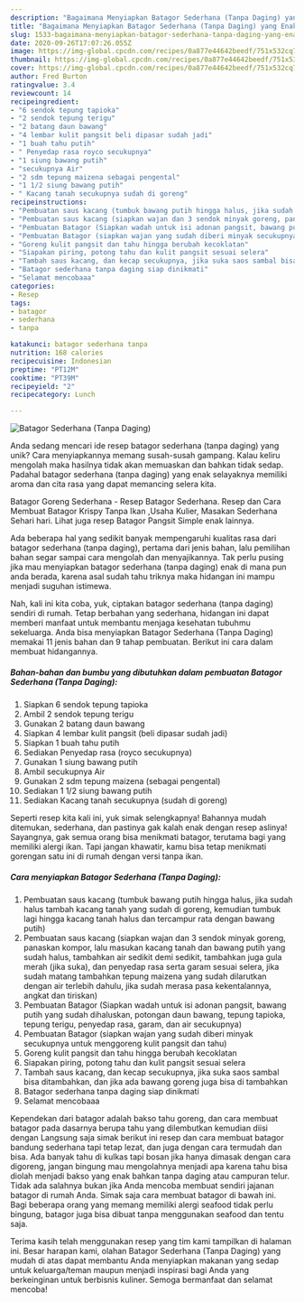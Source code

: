 ```yaml
---
description: "Bagaimana Menyiapkan Batagor Sederhana (Tanpa Daging) yang Enak Banget"
title: "Bagaimana Menyiapkan Batagor Sederhana (Tanpa Daging) yang Enak Banget"
slug: 1533-bagaimana-menyiapkan-batagor-sederhana-tanpa-daging-yang-enak-banget
date: 2020-09-26T17:07:26.055Z
image: https://img-global.cpcdn.com/recipes/0a877e44642beedf/751x532cq70/batagor-sederhana-tanpa-daging-foto-resep-utama.jpg
thumbnail: https://img-global.cpcdn.com/recipes/0a877e44642beedf/751x532cq70/batagor-sederhana-tanpa-daging-foto-resep-utama.jpg
cover: https://img-global.cpcdn.com/recipes/0a877e44642beedf/751x532cq70/batagor-sederhana-tanpa-daging-foto-resep-utama.jpg
author: Fred Burton
ratingvalue: 3.4
reviewcount: 14
recipeingredient:
- "6 sendok tepung tapioka"
- "2 sendok tepung terigu"
- "2 batang daun bawang"
- "4 lembar kulit pangsit beli dipasar sudah jadi"
- "1 buah tahu putih"
- " Penyedap rasa royco secukupnya"
- "1 siung bawang putih"
- "secukupnya Air"
- "2 sdm tepung maizena sebagai pengental"
- "1 1/2 siung bawang putih"
- " Kacang tanah secukupnya sudah di goreng"
recipeinstructions:
- "Pembuatan saus kacang (tumbuk bawang putih hingga halus, jika sudah halus tambah kacang tanah yang sudah di goreng, kemudian tumbuk lagi hingga kacang tanah halus dan tercampur rata dengan bawang putih)"
- "Pembuatan saus kacang (siapkan wajan dan 3 sendok minyak goreng, panaskan kompor, lalu masukan kacang tanah dan bawang putih yang sudah halus, tambahkan air sedikit demi sedikit, tambahkan juga gula merah (jika suka), dan penyedap rasa serta garam sesuai selera, jika sudah matang tambahkan tepung maizena yang sudah dilarutkan dengan air terlebih dahulu, jika sudah merasa pasa kekentalannya, angkat dan tiriskan)"
- "Pembuatan Batagor (Siapkan wadah untuk isi adonan pangsit, bawang putih yang sudah dihaluskan, potongan daun bawang, tepung tapioka, tepung terigu, penyedap rasa, garam, dan air secukupnya)"
- "Pembuatan Batagor (siapkan wajan yang sudah diberi minyak secukupnya untuk menggoreng kulit pangsit dan tahu)"
- "Goreng kulit pangsit dan tahu hingga berubah kecoklatan"
- "Siapakan piring, potong tahu dan kulit pangsit sesuai selera"
- "Tambah saus kacang, dan kecap secukupnya, jika suka saos sambal bisa ditambahkan, dan jika ada bawang goreng juga bisa di tambahkan"
- "Batagor sederhana tanpa daging siap dinikmati"
- "Selamat mencobaaa"
categories:
- Resep
tags:
- batagor
- sederhana
- tanpa

katakunci: batagor sederhana tanpa 
nutrition: 168 calories
recipecuisine: Indonesian
preptime: "PT12M"
cooktime: "PT39M"
recipeyield: "2"
recipecategory: Lunch

---
```



![Batagor Sederhana (Tanpa Daging)](https://img-global.cpcdn.com/recipes/0a877e44642beedf/751x532cq70/batagor-sederhana-tanpa-daging-foto-resep-utama.jpg)

Anda sedang mencari ide resep batagor sederhana (tanpa daging) yang unik? Cara menyiapkannya memang susah-susah gampang. Kalau keliru mengolah maka hasilnya tidak akan memuaskan dan bahkan tidak sedap. Padahal batagor sederhana (tanpa daging) yang enak selayaknya memiliki aroma dan cita rasa yang dapat memancing selera kita.

Batagor Goreng Sederhana - Resep Batagor Sederhana. Resep dan Cara Membuat Batagor Krispy Tanpa Ikan ,Usaha Kulier, Masakan Sederhana Sehari hari. Lihat juga resep Batagor Pangsit Simple enak lainnya.

Ada beberapa hal yang sedikit banyak mempengaruhi kualitas rasa dari batagor sederhana (tanpa daging), pertama dari jenis bahan, lalu pemilihan bahan segar sampai cara mengolah dan menyajikannya. Tak perlu pusing jika mau menyiapkan batagor sederhana (tanpa daging) enak di mana pun anda berada, karena asal sudah tahu triknya maka hidangan ini mampu menjadi suguhan istimewa.


Nah, kali ini kita coba, yuk, ciptakan batagor sederhana (tanpa daging) sendiri di rumah. Tetap berbahan yang sederhana, hidangan ini dapat memberi manfaat untuk membantu menjaga kesehatan tubuhmu sekeluarga. Anda bisa menyiapkan Batagor Sederhana (Tanpa Daging) memakai 11 jenis bahan dan 9 tahap pembuatan. Berikut ini cara dalam membuat hidangannya.

<!--inarticleads1-->

##### Bahan-bahan dan bumbu yang dibutuhkan dalam pembuatan Batagor Sederhana (Tanpa Daging):

1. Siapkan 6 sendok tepung tapioka
1. Ambil 2 sendok tepung terigu
1. Gunakan 2 batang daun bawang
1. Siapkan 4 lembar kulit pangsit (beli dipasar sudah jadi)
1. Siapkan 1 buah tahu putih
1. Sediakan  Penyedap rasa (royco secukupnya)
1. Gunakan 1 siung bawang putih
1. Ambil secukupnya Air
1. Gunakan 2 sdm tepung maizena (sebagai pengental)
1. Sediakan 1 1/2 siung bawang putih
1. Sediakan  Kacang tanah secukupnya (sudah di goreng)


Seperti resep kita kali ini, yuk simak selengkapnya! Bahannya mudah ditemukan, sederhana, dan pastinya gak kalah enak dengan resep aslinya! Sayangnya, gak semua orang bisa menikmati batagor, terutama bagi yang memiliki alergi ikan. Tapi jangan khawatir, kamu bisa tetap menikmati gorengan satu ini di rumah dengan versi tanpa ikan. 

<!--inarticleads2-->

##### Cara menyiapkan Batagor Sederhana (Tanpa Daging):

1. Pembuatan saus kacang (tumbuk bawang putih hingga halus, jika sudah halus tambah kacang tanah yang sudah di goreng, kemudian tumbuk lagi hingga kacang tanah halus dan tercampur rata dengan bawang putih)
1. Pembuatan saus kacang (siapkan wajan dan 3 sendok minyak goreng, panaskan kompor, lalu masukan kacang tanah dan bawang putih yang sudah halus, tambahkan air sedikit demi sedikit, tambahkan juga gula merah (jika suka), dan penyedap rasa serta garam sesuai selera, jika sudah matang tambahkan tepung maizena yang sudah dilarutkan dengan air terlebih dahulu, jika sudah merasa pasa kekentalannya, angkat dan tiriskan)
1. Pembuatan Batagor (Siapkan wadah untuk isi adonan pangsit, bawang putih yang sudah dihaluskan, potongan daun bawang, tepung tapioka, tepung terigu, penyedap rasa, garam, dan air secukupnya)
1. Pembuatan Batagor (siapkan wajan yang sudah diberi minyak secukupnya untuk menggoreng kulit pangsit dan tahu)
1. Goreng kulit pangsit dan tahu hingga berubah kecoklatan
1. Siapakan piring, potong tahu dan kulit pangsit sesuai selera
1. Tambah saus kacang, dan kecap secukupnya, jika suka saos sambal bisa ditambahkan, dan jika ada bawang goreng juga bisa di tambahkan
1. Batagor sederhana tanpa daging siap dinikmati
1. Selamat mencobaaa


Kependekan dari batagor adalah bakso tahu goreng, dan cara membuat batagor pada dasarnya berupa tahu yang dilembutkan kemudian diisi dengan Langsung saja simak berikut ini resep dan cara membuat batagor bandung sederhana tapi tetap lezat, dan juga dengan cara termudah dan bisa. Ada banyak tahu di kulkas tapi bosan jika hanya dimasak dengan cara digoreng, jangan bingung mau mengolahnya menjadi apa karena tahu bisa diolah menjadi bakso yang enak bahkan tanpa daging atau campuran telur. Tidak ada salahnya bukan jika Anda mencoba membuat sendiri jajanan batagor di rumah Anda. Simak saja cara membuat batagor di bawah ini. Bagi beberapa orang yang memang memiliki alergi seafood tidak perlu bingung, batagor juga bisa dibuat tanpa menggunakan seafood dan tentu saja. 

Terima kasih telah menggunakan resep yang tim kami tampilkan di halaman ini. Besar harapan kami, olahan Batagor Sederhana (Tanpa Daging) yang mudah di atas dapat membantu Anda menyiapkan makanan yang sedap untuk keluarga/teman maupun menjadi inspirasi bagi Anda yang berkeinginan untuk berbisnis kuliner. Semoga bermanfaat dan selamat mencoba!
